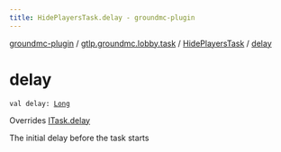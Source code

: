 ```yaml
---
title: HidePlayersTask.delay - groundmc-plugin
---
```


[groundmc-plugin](../../index.html) / [gtlp.groundmc.lobby.task](../index.html) / [HidePlayersTask](index.html) / [delay](.)

# delay

`val delay: `[`Long`](https://kotlinlang.org/api/latest/jvm/stdlib/kotlin/-long/index.html)

Overrides [ITask.delay](../-i-task/delay.html)

The initial delay before the task starts

